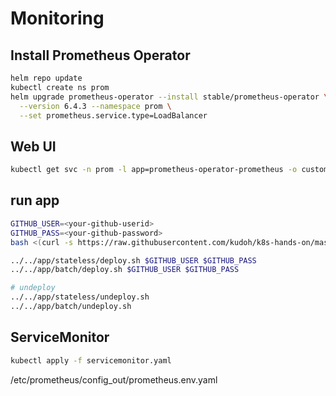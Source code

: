 # Monitoring

## Install Prometheus Operator

```bash
helm repo update
kubectl create ns prom
helm upgrade prometheus-operator --install stable/prometheus-operator \
  --version 6.4.3 --namespace prom \
  --set prometheus.service.type=LoadBalancer
```

## Web UI

```bash
kubectl get svc -n prom -l app=prometheus-operator-prometheus -o custom-columns=IP:status.loadBalancer.ingress[0].ip,PORT:spec.ports[0].nodePort
```

## run app

```bash
GITHUB_USER=<your-github-userid>
GITHUB_PASS=<your-github-password>
bash <(curl -s https://raw.githubusercontent.com/kudoh/k8s-hands-on/master/app/stateless/deploy.sh) $GITHUB_USER $GITHUB_PASS

../../app/stateless/deploy.sh $GITHUB_USER $GITHUB_PASS
../../app/batch/deploy.sh $GITHUB_USER $GITHUB_PASS

# undeploy
../../app/stateless/undeploy.sh
../../app/batch/undeploy.sh
```

## ServiceMonitor

```bash
kubectl apply -f servicemonitor.yaml
```

/etc/prometheus/config_out/prometheus.env.yaml
